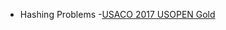    - Hashing Problems
           -[USACO 2017 USOPEN Gold](http://www.usaco.org/index.php?page=viewproblem2&cpid=741)
